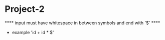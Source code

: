 # Project-2

**** input must have whitespace in between symbols and end with '$' ****
* example 'id + id * $'
